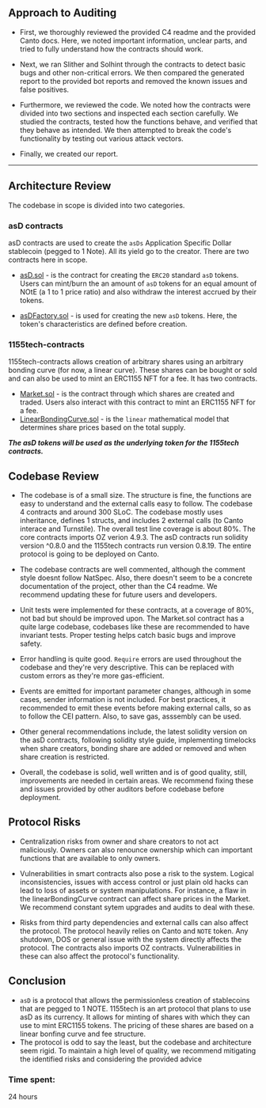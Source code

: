 ## **Approach to Auditing**
  - First, we thoroughly reviewed the provided C4 readme and the provided Canto docs. Here, we noted important information, unclear parts, and tried to fully understand how the contracts should work.

  - Next, we ran Slither and Solhint through the contracts to detect basic bugs and other non-critical errors. We then compared the generated report to the provided bot reports and removed the known issues and false positives. 

  - Furthermore, we reviewed the code. We noted how the contracts were divided into two sections and inspected each section carefully. We studied the contracts, tested how the functions behave, and verified that they behave as intended. We then attempted to break the code's functionality by testing out various attack vectors.
  
  - Finally, we created our report.

***

## **Architecture Review**
The codebase in scope is divided into two categories.

### **asD contracts**
asD contracts are used to create the `asDs` Application Specific Dollar stablecoin (pegged to 1 Note). All its yield go to the creator. There are two contracts here in scope.

  - [asD.sol](https://github.com/code-423n4/2023-11-canto/blob/main/asD/src/asD.sol) - is the contract for creating the `ERC20` standard `asD` tokens. Users can mint/burn the an amount of `asD` tokens for an equal amount of NOtE (a 1 to 1 price ratio) and also withdraw the interest accrued by their tokens.
  
  - [asDFactory.sol](https://github.com/code-423n4/2023-11-canto/blob/main/asD/src/asDFactory.sol) - is used for creating the new `asD` tokens. Here, the token's characteristics are defined before creation.

### **1155tech-contracts**
1155tech-contracts allows creation of arbitrary shares using an arbitrary bonding curve (for now, a linear curve). These shares can be bought or sold and can also be used to mint an ERC1155 NFT for a fee. It has two contracts.

- [Market.sol](https://github.com/code-423n4/2023-11-canto/blob/main/1155tech-contracts/src/Market.sol) - is the contract through which shares are created and traded. Users also interact with this contract to mint an ERC1155 NFT for a fee.
- [LinearBondingCurve.sol](https://github.com/code-423n4/2023-11-canto/blob/main/1155tech-contracts/src/bonding_curve/LinearBondingCurve.sol) - is the `linear` mathematical model that determines share prices based on the total supply.

***The asD tokens will be used as the underlying token for the 1155tech contracts.***

## **Codebase Review**
- The codebase is of a small size. The structure is fine, the functions are easy to understand and the external calls easy to follow. The codebase 4 contracts and around 300 SLoC. The codebase mostly uses inheritance, defines 1 structs, and includes 2 external calls (to Canto interace and Turnstile). The overall test line coverage is about 80%. The core contracts imports OZ verion 4.9.3. The asD contracts run solidity version ^0.8.0 and the 1155tech contracts run version 0.8.19. The entire protocol is going to be deployed on Canto.

- The codebase contracts are well commented, although the comment style doesnt follow NatSpec. Also, there doesn't seem to be a concrete documentation of the project, other than the C4 readme. We recommend updating these for future users and developers.

- Unit tests were implemented for these contracts, at a coverage of 80%, not bad but should be improved upon. The Market.sol contract has a quite large codebase, codebases like these are recommended to have invariant tests. Proper testing helps catch basic bugs and improve safety. 

- Error handling is quite good. `Require` errors are used throughout the codebase and they're very descriptive. This can be replaced with custom errors as they're more gas-efficient.

- Events are emitted for important parameter changes, although in some cases, sender information is not included. For best practices, it recommended to emit these events before making external calls, so as to follow the CEI pattern. Also, to save gas, asssembly can be used.
 
- Other general recommendations include, the latest solidity version on the asD contracts, following solidity style guide, implementing timelocks when share creators, bonding share are added or removed and when share creation is restricted.

- Overall, the codebase is solid, well written and is of good quality, still, improvements are needed in certain areas. We recommend fixing these and issues provided by other auditors before codebase before deployment.

## **Protocol Risks**
 - Centralization risks from owner and share creators to not act maliciously. Owners can also renounce ownership which can important functions that are available to only owners.

 -  Vulnerabilities in smart contracts also pose a risk to the system. Logical inconsistencies, issues with access control or just plain old hacks can lead to loss of assets or system manipulations. For instance, a flaw in the linearBondingCurve contract can affect share prices in the Market. We recommend constant sytem upgrades and audits to deal with these.

 -  Risks from third party dependencies and external calls can also affect the protocol. The protocol heavily relies on Canto and `NOTE` token. Any shutdown, DOS or general issue with the system directly affects the protocol. The contracts also imports OZ contracts. Vulnerabilities in these can also affect the protocol's functionality.

## **Conclusion**

- `asD` is a protocol that allows the permissionless creation of stablecoins that are pegged to 1 NOTE. 
1155tech is an art protocol that plans to use asD as its currency. It allows for minting of shares with which they can use to mint ERC1155 tokens. The pricing of these shares are based on a linear bonfing curve and fee structure. 
- The protocol is odd to say the least, but the codebase and architecture seem rigid. To maintain a high level of quality, we recommend mitigating the identified risks and considering the provided advice






### Time spent:
24 hours
